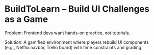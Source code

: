 # BuildToLearn – Build UI Challenges as a Game

Problem: Frontend devs want hands-on practice, not tutorials.

Solution: A gamified environment where players rebuild UI components (e.g., Netflix navbar, Trello board) with time constraints and grading.
